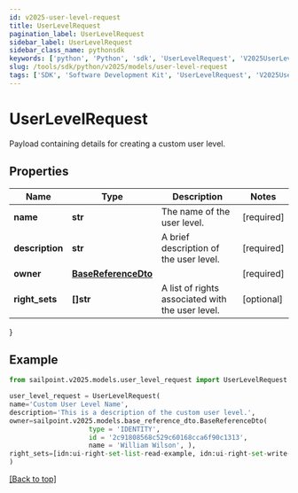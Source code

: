 ```yaml
---
id: v2025-user-level-request
title: UserLevelRequest
pagination_label: UserLevelRequest
sidebar_label: UserLevelRequest
sidebar_class_name: pythonsdk
keywords: ['python', 'Python', 'sdk', 'UserLevelRequest', 'V2025UserLevelRequest'] 
slug: /tools/sdk/python/v2025/models/user-level-request
tags: ['SDK', 'Software Development Kit', 'UserLevelRequest', 'V2025UserLevelRequest']
---
```


# UserLevelRequest

Payload containing details for creating a custom user level.

## Properties

Name | Type | Description | Notes
------------ | ------------- | ------------- | -------------
**name** | **str** | The name of the user level. | [required]
**description** | **str** | A brief description of the user level. | [required]
**owner** | [**BaseReferenceDto**](base-reference-dto) |  | [required]
**right_sets** | **[]str** | A list of rights associated with the user level. | [optional] 
}

## Example

```python
from sailpoint.v2025.models.user_level_request import UserLevelRequest

user_level_request = UserLevelRequest(
name='Custom User Level Name',
description='This is a description of the custom user level.',
owner=sailpoint.v2025.models.base_reference_dto.BaseReferenceDto(
                    type = 'IDENTITY', 
                    id = '2c91808568c529c60168cca6f90c1313', 
                    name = 'William Wilson', ),
right_sets=[idn:ui-right-set-list-read-example, idn:ui-right-set-write-example]
)

```
[[Back to top]](#) 


